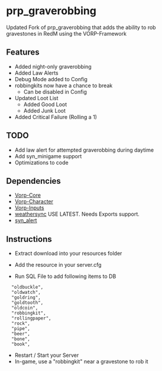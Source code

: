# prp_graverobbing
Updated Fork of prp_graverobbing that adds the ability to rob  
gravestones in RedM using the VORP-Framework

## Features
- Added night-only graverobbing
- Added Law Alerts
- Debug Mode added to Config
- robbingkits now have a chance to break
  - Can be disabled in Config
- Updated Loot List
  - Added Good Loot
  - Added Junk Loot
- Added Critical Failure (Rolling a 1)

## TODO
- Add law alert for attempted graverobbing during daytime
- Add syn_minigame support
- Optimizations to code

## Dependencies
- [Vorp-Core](https://github.com/VORPCORE/vorp-core-lua)
- [Vorp-Character](https://github.com/VORPCORE/VORP-Character)
- [Vorp-Inputs](https://github.com/VORPCORE/VORP-Inputs)
- [weathersync](https://github.com/kibook/weathersync) USE LATEST. Needs Exports support.  
- [syn_alert](https://github.com/kamelzarandah/syn_alert)

## Instructions

- Extract download into your resources folder
- Add the resource in your server.cfg

- Run SQL File to add following items to DB
```
  "oldbuckle",
  "oldwatch",
  "goldring",
  "goldtooth",
  "oldcoin",
  "robbingkit",
  "rollingpaper",
  "rock",
  "pipe",
  "beer",
  "bone",
  "book",
```
- Restart / Start your Server
- In-game, use a "robbingkit" near a gravestone to rob it
